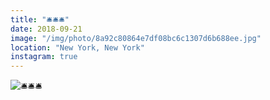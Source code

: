 ```yaml
---
title: "🛎🛎🛎"
date: 2018-09-21
image: "/img/photo/8a92c80864e7df08bc6c1307d6b688ee.jpg"
location: "New York, New York"
instagram: true
---
```


![🛎🛎🛎](/img/photo/8a92c80864e7df08bc6c1307d6b688ee.jpg)
